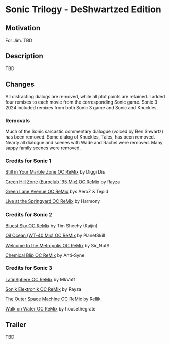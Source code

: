 # Sonic Trilogy - DeShwartzed Edition

## Motivation
For Jim.
TBD

## Description
TBD

## Changes
All distracting dialogs are removed, while all plot points are retained.
I added four remixes to each movie from the corresponding Sonic game. 
Sonic 3 2024 included remixes from both Sonic 3 game and Sonic and Knuckles.

### Removals
Much of the Sonic sarcastic commentary dialogue (voiced by Ben Shwartz) has been removed.
Some dialog of Knuckles, Tales, has been removed.
Nearly all dialogue and scenes with Wade and Rachel were removed.
Many sappy family scenes were removed.

### Credits for Sonic 1
[Still in Your Marble Zone OC ReMix](https://ocremix.org/remix/OCR01580)
by Diggi Dis

[Green Hill Zone (Euroclub '95 Mix) OC ReMix](https://ocremix.org/remix/OCR00986)
by Rayza

[Green Lane Avenue OC ReMix](https://ocremix.org/remix/OCR01624)
bys AeroZ & Tepid

[Live at the Springyard OC ReMix](https://ocremix.org/remix/OCR01346)
by Harmony


### Credits for Sonic 2
[Bluest Sky OC ReMix](https://ocremix.org/remix/OCR00337)
by Tim Sheehy (Kaijin)

[Oil Ocean (WT-40 Mix) OC ReMix](https://ocremix.org/remix/OCR01600)
by PlanetSkill

[Welcome to the Metropolis OC ReMix](https://ocremix.org/remix/OCR00968)
by Sir_NutS

[Chemical Blip OC ReMix](https://ocremix.org/remix/OCR02337)
by Anti-Syne

### Credits for Sonic 3
[LatinSphere OC ReMix](https://ocremix.org/remix/OCR00246)
by MkVaff

[Sonik Elektronik OC ReMix](https://ocremix.org/remix/OCR01181)
by Rayza

[The Outer Space Machine OC ReMix](https://ocremix.org/remix/OCR01196)
by Rellik

[Walk on Water OC ReMix](https://ocremix.org/remix/OCR01527)
by housethegrate

## Trailer
TBD